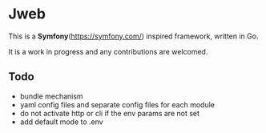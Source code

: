 # Jweb

This is a **Symfony**(https://symfony.com/) inspired framework, written in Go.

It is a work in progress and any contributions are welcomed.

## Todo
* bundle mechanism
* yaml config files and separate config files for each module
* do not activate http or cli if the env params are not set
* add default mode to .env
